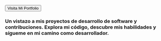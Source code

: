 <!DOCTYPE html>
<html lang="en">
<head>
    <meta charset="UTF-8">
    <meta name="viewport" content="width=device-width, initial-scale=1.0">
</head>
<body>
    <p><h1><a href="https://leandrotejado.github.io/Portafolio/ style="color: pink;"><button>Visita Mi Portfolio</button></a></h1></p>
<h3>Un vistazo a mis proyectos de desarrollo de software y contribuciones. Explora mi código, descubre mis habilidades y sígueme en mi camino como desarrollador.</h3>
</body>
</html>

